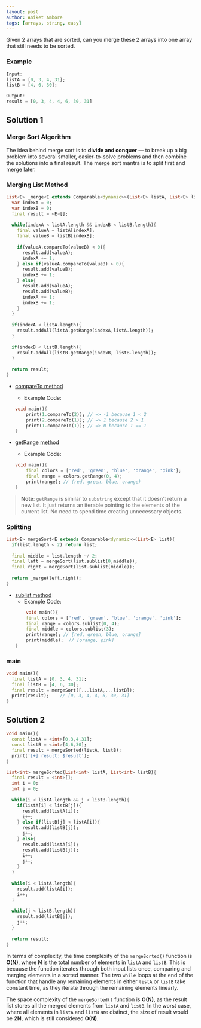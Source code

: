```yaml
---
layout: post
author: Aniket Ambore
tags: [arrays, string, easy]
---
```


Given 2 arrays that are sorted, can you merge these 2 arrays into one array that still needs to be sorted.

### Example

```dart
Input:
listA = [0, 3, 4, 31];
listB = [4, 6, 30];

Output:
result = [0, 3, 4, 4, 6, 30, 31]
```

## Solution 1

### Merge Sort Algorithm
The idea behind merge sort is to **divide and conquer** — to break up a big problem into several smaller, easier-to-solve problems and then combine the solutions into a final result. The merge sort mantra is to split first and merge later.

### Merging List Method

```dart
List<E> _merge<E extends Comparable<dynamic>>(List<E> listA, List<E> listB){
  var indexA = 0;
  var indexB = 0;
  final result = <E>[];
  
  while(indexA < listA.length && indexB < listB.length){
    final valueA = listA[indexA];
    final valueB = listB[indexB];
    
    if(valueA.compareTo(valueB) < 0){
      result.add(valueA);
      indexA += 1;
    } else if(valueA.compareTo(valueB) > 0){
      result.add(valueB);
      indexB += 1;
    } else{
      result.add(valueA);
      result.add(valueB);
      indexA += 1;
      indexB += 1;
    }
  }
  
  if(indexA < listA.length){
    result.addAll(listA.getRange(indexA,listA.length));
  }
  
  if(indexB < listB.length){
    result.addAll(listB.getRange(indexB, listB.length));
  }
  
  return result;
}
```

- [compareTo method](https://api.flutter.dev/flutter/dart-core/num/compareTo.html)
    - Example Code:
    ```dart
    void main(){
        print(1.compareTo(2)); // => -1 because 1 < 2
        print(2.compareTo(1)); // => 1 because 2 > 1
        print(1.compareTo(1)); // => 0 because 1 == 1
    }
    ```

- [getRange method](https://api.dart.dev/stable/1.10.1/dart-core/List/getRange.html)
    - Example Code:
    ```dart
    void main(){
        final colors = ['red', 'green', 'blue', 'orange', 'pink'];
        final range = colors.getRange(0, 4);
        print(range); // (red, green, blue, orange)
    }
    ```

> **Note**: `getRange` is similar to `substring` except that it doesn’t return a new list. It just returns an iterable pointing to the elements of the current list. No need to spend time creating unnecessary objects.

### Splitting

```dart
List<E> mergeSort<E extends Comparable<dynamic>>(List<E> list){
  if(list.length < 2) return list;
  
  final middle = list.length ~/ 2;
  final left = mergeSort(list.sublist(0,middle));
  final right = mergeSort(list.sublist(middle));
  
  return _merge(left,right);
}
```

- [sublist method](https://api.dart.dev/be/138159/dart-core/List/sublist.html)
    - Example Code:
    ```dart
        void main(){
        final colors = ['red', 'green', 'blue', 'orange', 'pink'];
        final range = colors.sublist(0, 4);
        final middle = colors.sublist(3);
        print(range); // [red, green, blue, orange]
        print(middle);  // [orange, pink]
    }
    ```

### main

```dart
void main(){
  final listA = [0, 3, 4, 31];
  final listB = [4, 6, 30];
  final result = mergeSort([...listA,...listB]);
  print(result);    // [0, 3, 4, 4, 6, 30, 31]
}
```

## Solution 2

```dart
void main(){
  const listA = <int>[0,3,4,31];
  const listB = <int>[4,6,30];
  final result = mergeSorted(listA, listB);
  print('[+] result: $result');
}

List<int> mergeSorted(List<int> listA, List<int> listB){
  final result = <int>[];
  int i = 0;
  int j = 0;
  
  while(i < listA.length && j < listB.length){
    if(listA[i] < listB[j]){
      result.add(listA[i]);
      i++;
    } else if(listB[j] < listA[i]){
      result.add(listB[j]);
      j++;
    } else{
      result.add(listA[i]);
      result.add(listB[j]);
      i++;
      j++;
    }
  }
  
  while(i < listA.length){
    result.add(listA[i]);
    i++;
  }
  
  while(j < listB.length){
    result.add(listB[j]);
    j++;
  }
  
  return result;
}
```

In terms of complexity, the time complexity of the `mergeSorted()` function is **O(N)**, where **N** is the total number of elements in `listA` and `listB`. This is because the function iterates through both input lists once, comparing and merging elements in a sorted manner. The two `while` loops at the end of the function that handle any remaining elements in either `listA` or `listB` take constant time, as they iterate through the remaining elements linearly.

The space complexity of the `mergeSorted()` function is **O(N)**, as the result list stores all the merged elements from `listA` and `listB`. In the worst case, where all elements in `listA` and `listB` are distinct, the size of result would be **2N**, which is still considered **O(N)**.